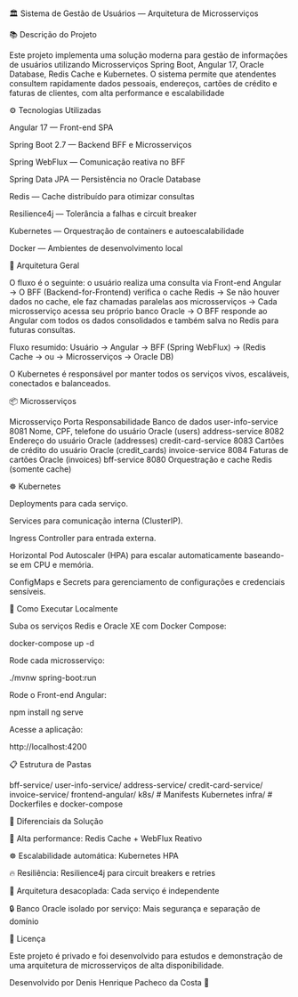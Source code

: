 🏛️ Sistema de Gestão de Usuários — Arquitetura de Microsserviços

📚 Descrição do Projeto

Este projeto implementa uma solução moderna para gestão de informações de usuários utilizando Microsserviços Spring Boot, Angular 17, Oracle Database, Redis Cache e Kubernetes. O sistema permite que atendentes consultem rapidamente dados pessoais, endereços, cartões de crédito e faturas de clientes, com alta performance e escalabilidade

⚙️ Tecnologias Utilizadas

Angular 17 — Front-end SPA

Spring Boot 2.7 — Backend BFF e Microsserviços

Spring WebFlux — Comunicação reativa no BFF

Spring Data JPA — Persistência no Oracle Database

Redis — Cache distribuído para otimizar consultas

Resilience4j — Tolerância a falhas e circuit breaker

Kubernetes — Orquestração de containers e autoescalabilidade

Docker — Ambientes de desenvolvimento local

🧠 Arquitetura Geral

O fluxo é o seguinte: o usuário realiza uma consulta via Front-end Angular → O BFF (Backend-for-Frontend) verifica o cache Redis → Se não houver dados no cache, ele faz chamadas paralelas aos microsserviços → Cada microsserviço acessa seu próprio banco Oracle → O BFF responde ao Angular com todos os dados consolidados e também salva no Redis para futuras consultas.

Fluxo resumido: Usuário → Angular → BFF (Spring WebFlux) → (Redis Cache → ou → Microsserviços → Oracle DB)

O Kubernetes é responsável por manter todos os serviços vivos, escaláveis, conectados e balanceados.

📦 Microsserviços

Microsserviço	Porta	Responsabilidade	Banco de dados
user-info-service	8081	Nome, CPF, telefone do usuário	Oracle (users)
address-service	8082	Endereço do usuário	Oracle (addresses)
credit-card-service	8083	Cartões de crédito do usuário	Oracle (credit_cards)
invoice-service	8084	Faturas de cartões	Oracle (invoices)
bff-service	8080	Orquestração e cache	Redis (somente cache)

☸️ Kubernetes

Deployments para cada serviço.

Services para comunicação interna (ClusterIP).

Ingress Controller para entrada externa.

Horizontal Pod Autoscaler (HPA) para escalar automaticamente baseando-se em CPU e memória.

ConfigMaps e Secrets para gerenciamento de configurações e credenciais sensíveis.

🚀 Como Executar Localmente

Suba os serviços Redis e Oracle XE com Docker Compose:

docker-compose up -d

Rode cada microsserviço:

./mvnw spring-boot:run

Rode o Front-end Angular:

npm install
ng serve

Acesse a aplicação:

http://localhost:4200

📋 Estrutura de Pastas

bff-service/
user-info-service/
address-service/
credit-card-service/
invoice-service/
frontend-angular/
k8s/                # Manifests Kubernetes
infra/              # Dockerfiles e docker-compose

📢 Diferenciais da Solução

🚀 Alta performance: Redis Cache + WebFlux Reativo

☸️ Escalabilidade automática: Kubernetes HPA

🔥 Resiliência: Resilience4j para circuit breakers e retries

🧩 Arquitetura desacoplada: Cada serviço é independente

🔒 Banco Oracle isolado por serviço: Mais segurança e separação de domínio

📜 Licença

Este projeto é privado e foi desenvolvido para estudos e demonstração de uma arquitetura de microsserviços de alta disponibilidade.

Desenvolvido por Denis Henrique Pacheco da Costa 🚀
